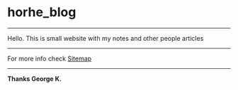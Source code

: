 # horhe_blog
--------

Hello. This is small website with my notes and other people articles

--------

For more info check [Sitemap](./site_map.md)

--------
**Thanks George K.**